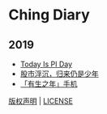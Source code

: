 # Ching Diary

##  2019

*   [Today Is PI Day](2019/Mar/pi.md)
*   [股市浮沉，归来仍是少年](2019/Mar/stock.md)
*   [「有生之年」手机](2019/Feb/mobile.md)

[版权声明](LICENSE/zh_cn.md) | [LICENSE](LICENSE/en_us.md)